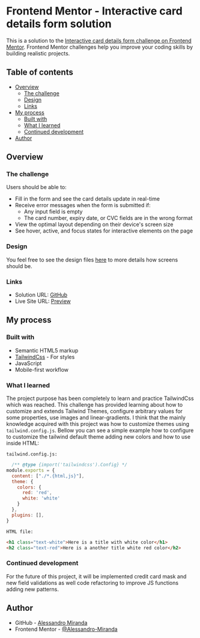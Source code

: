 # Frontend Mentor - Interactive card details form solution

This is a solution to the [Interactive card details form challenge on Frontend Mentor](https://www.frontendmentor.io/challenges/interactive-card-details-form-XpS8cKZDWw). Frontend Mentor challenges help you improve your coding skills by building realistic projects. 

## Table of contents

- [Overview](#overview)
  - [The challenge](#the-challenge)
  - [Design](#Design)
  - [Links](#links)
- [My process](#my-process)
  - [Built with](#built-with)
  - [What I learned](#what-i-learned)
  - [Continued development](#continued-development)
- [Author](#author)

## Overview

### The challenge

Users should be able to:

- Fill in the form and see the card details update in real-time
- Receive error messages when the form is submitted if:
  - Any input field is empty
  - The card number, expiry date, or CVC fields are in the wrong format
- View the optimal layout depending on their device's screen size
- See hover, active, and focus states for interactive elements on the page

### Design

You feel free to see the design files [here](./design/) to more details how screens should be. 

### Links

- Solution URL: [GitHub](https://github.com/Alessandro-Miranda/interactive-card)
- Live Site URL: [Preview](https://alessandro-miranda.github.io/interactive-card/)

## My process

### Built with

- Semantic HTML5 markup
- [TailwindCss](https://tailwindcss.com/) - For styles
- JavaScript
- Mobile-first workflow

### What I learned

The project purpose has been completely to learn and practice TailwindCss which was reached. This challenge has provided learning about how to customize and extends Tailwind Themes, configure arbitrary values for some properties, use images and linear-gradients. I think that the mainly knowledge acquired with this project was how to customize themes using `tailwind.config.js`. Bellow you can see a simple example how to configure to customize the tailwind default theme adding new colors and how to use inside HTML:

`tailwind.config.js:`
```js
  /** @type {import('tailwindcss').Config} */
module.exports = {
  content: ["./*.{html,js}"],
  theme: {
    colors: {
      red: 'red',
      white: 'white'
    }
  },
  plugins: [],
}
```

`HTML file:`
```html
<h1 class="text-white">Here is a title with white color</h1>
<h2 class="text-red">Here is a another title white red color</h2>
```

### Continued development

For the future of this project, it will be implemented credit card mask and new field validations as well code refactoring to improve JS functions adding new patterns.

## Author

- GitHub - [Alessandro Miranda](https://github.com/Alessandro-Miranda)
- Frontend Mentor - [@Alessandro-Miranda](https://www.frontendmentor.io/profile/Alessandro-Miranda)